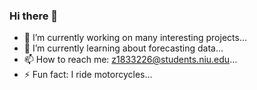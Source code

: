 ### Hi there 👋
- 🔭 I’m currently working on many interesting projects...
- 🌱 I’m currently learning about forecasting data...
- 📫 How to reach me: z1833226@students.niu.edu...
- ⚡ Fun fact: I ride motorcycles...
<!--
**emilyalvarado/emilyalvarado** is a ✨ _special_ ✨ repository because its `README.md` (this file) appears on your GitHub profile.

